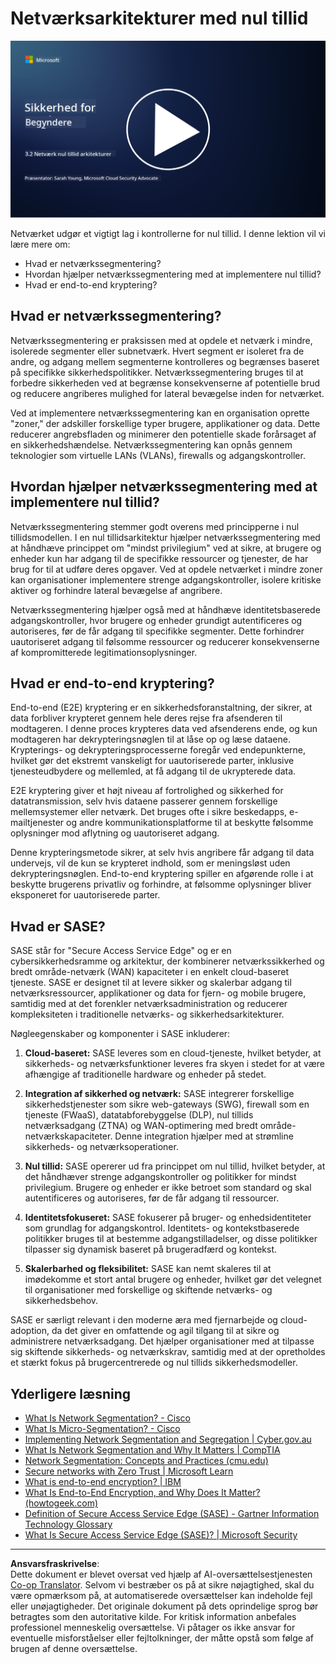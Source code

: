 <!--
CO_OP_TRANSLATOR_METADATA:
{
  "original_hash": "680d6e14d9d33fc471c22f44679713f8",
  "translation_date": "2025-09-03T21:13:44+00:00",
  "source_file": "3.2 Networking zero trust architecture.md",
  "language_code": "da"
}
-->
# Netværksarkitekturer med nul tillid

[![Se videoen](../../translated_images/3-2_placeholder.b52521a0e93e0e122f19dfbd676c836d3d527c6de1bb28fd7643aa518eae6631.da.png)](https://learn-video.azurefd.net/vod/player?id=9f425fdb-1c53-4e67-b550-68bdac35df45)

Netværket udgør et vigtigt lag i kontrollerne for nul tillid. I denne lektion vil vi lære mere om:

- Hvad er netværkssegmentering?  
- Hvordan hjælper netværkssegmentering med at implementere nul tillid?  
- Hvad er end-to-end kryptering?

## Hvad er netværkssegmentering?

Netværkssegmentering er praksissen med at opdele et netværk i mindre, isolerede segmenter eller subnetværk. Hvert segment er isoleret fra de andre, og adgang mellem segmenterne kontrolleres og begrænses baseret på specifikke sikkerhedspolitikker. Netværkssegmentering bruges til at forbedre sikkerheden ved at begrænse konsekvenserne af potentielle brud og reducere angriberes mulighed for lateral bevægelse inden for netværket.

Ved at implementere netværkssegmentering kan en organisation oprette "zoner," der adskiller forskellige typer brugere, applikationer og data. Dette reducerer angrebsfladen og minimerer den potentielle skade forårsaget af en sikkerhedshændelse. Netværkssegmentering kan opnås gennem teknologier som virtuelle LANs (VLANs), firewalls og adgangskontroller.

## Hvordan hjælper netværkssegmentering med at implementere nul tillid?

Netværkssegmentering stemmer godt overens med principperne i nul tillidsmodellen. I en nul tillidsarkitektur hjælper netværkssegmentering med at håndhæve princippet om "mindst privilegium" ved at sikre, at brugere og enheder kun har adgang til de specifikke ressourcer og tjenester, de har brug for til at udføre deres opgaver. Ved at opdele netværket i mindre zoner kan organisationer implementere strenge adgangskontroller, isolere kritiske aktiver og forhindre lateral bevægelse af angribere.

Netværkssegmentering hjælper også med at håndhæve identitetsbaserede adgangskontroller, hvor brugere og enheder grundigt autentificeres og autoriseres, før de får adgang til specifikke segmenter. Dette forhindrer uautoriseret adgang til følsomme ressourcer og reducerer konsekvenserne af kompromitterede legitimationsoplysninger.

## Hvad er end-to-end kryptering?

End-to-end (E2E) kryptering er en sikkerhedsforanstaltning, der sikrer, at data forbliver krypteret gennem hele deres rejse fra afsenderen til modtageren. I denne proces krypteres data ved afsenderens ende, og kun modtageren har dekrypteringsnøglen til at låse op og læse dataene. Krypterings- og dekrypteringsprocesserne foregår ved endepunkterne, hvilket gør det ekstremt vanskeligt for uautoriserede parter, inklusive tjenesteudbydere og mellemled, at få adgang til de ukrypterede data.

E2E kryptering giver et højt niveau af fortrolighed og sikkerhed for datatransmission, selv hvis dataene passerer gennem forskellige mellemsystemer eller netværk. Det bruges ofte i sikre beskedapps, e-mailtjenester og andre kommunikationsplatforme til at beskytte følsomme oplysninger mod aflytning og uautoriseret adgang.

Denne krypteringsmetode sikrer, at selv hvis angribere får adgang til data undervejs, vil de kun se krypteret indhold, som er meningsløst uden dekrypteringsnøglen. End-to-end kryptering spiller en afgørende rolle i at beskytte brugerens privatliv og forhindre, at følsomme oplysninger bliver eksponeret for uautoriserede parter.

## Hvad er SASE?

SASE står for "Secure Access Service Edge" og er en cybersikkerhedsramme og arkitektur, der kombinerer netværkssikkerhed og bredt område-netværk (WAN) kapaciteter i en enkelt cloud-baseret tjeneste. SASE er designet til at levere sikker og skalerbar adgang til netværksressourcer, applikationer og data for fjern- og mobile brugere, samtidig med at det forenkler netværksadministration og reducerer kompleksiteten i traditionelle netværks- og sikkerhedsarkitekturer.

Nøgleegenskaber og komponenter i SASE inkluderer:

1. **Cloud-baseret:** SASE leveres som en cloud-tjeneste, hvilket betyder, at sikkerheds- og netværksfunktioner leveres fra skyen i stedet for at være afhængige af traditionelle hardware og enheder på stedet.  

2. **Integration af sikkerhed og netværk:** SASE integrerer forskellige sikkerhedstjenester som sikre web-gateways (SWG), firewall som en tjeneste (FWaaS), datatabforebyggelse (DLP), nul tillids netværksadgang (ZTNA) og WAN-optimering med bredt område-netværkskapaciteter. Denne integration hjælper med at strømline sikkerheds- og netværksoperationer.  

3. **Nul tillid:** SASE opererer ud fra princippet om nul tillid, hvilket betyder, at det håndhæver strenge adgangskontroller og politikker for mindst privilegium. Brugere og enheder er ikke betroet som standard og skal autentificeres og autoriseres, før de får adgang til ressourcer.  

4. **Identitetsfokuseret:** SASE fokuserer på bruger- og enhedsidentiteter som grundlag for adgangskontrol. Identitets- og kontekstbaserede politikker bruges til at bestemme adgangstilladelser, og disse politikker tilpasser sig dynamisk baseret på brugeradfærd og kontekst.  

5. **Skalerbarhed og fleksibilitet:** SASE kan nemt skaleres til at imødekomme et stort antal brugere og enheder, hvilket gør det velegnet til organisationer med forskellige og skiftende netværks- og sikkerhedsbehov.  

SASE er særligt relevant i den moderne æra med fjernarbejde og cloud-adoption, da det giver en omfattende og agil tilgang til at sikre og administrere netværksadgang. Det hjælper organisationer med at tilpasse sig skiftende sikkerheds- og netværkskrav, samtidig med at der opretholdes et stærkt fokus på brugercentrerede og nul tillids sikkerhedsmodeller.

## Yderligere læsning

- [What Is Network Segmentation? - Cisco](https://www.cisco.com/c/en/us/products/security/what-is-network-segmentation.html#~benefits)  
- [What Is Micro-Segmentation? - Cisco](https://www.cisco.com/c/en/us/products/security/what-is-microsegmentation.html)  
- [Implementing Network Segmentation and Segregation | Cyber.gov.au](https://www.cyber.gov.au/resources-business-and-government/maintaining-devices-and-systems/system-hardening-and-administration/network-hardening/implementing-network-segmentation-and-segregation)  
- [What Is Network Segmentation and Why It Matters | CompTIA](https://www.comptia.org/blog/security-awareness-training-network-segmentation)  
- [Network Segmentation: Concepts and Practices (cmu.edu)](https://insights.sei.cmu.edu/blog/network-segmentation-concepts-and-practices/)  
- [Secure networks with Zero Trust | Microsoft Learn](https://learn.microsoft.com/security/zero-trust/deploy/networks?WT.mc_id=academic-96948-sayoung)  
- [What is end-to-end encryption? | IBM](https://www.ibm.com/topics/end-to-end-encryption)  
- [What Is End-to-End Encryption, and Why Does It Matter? (howtogeek.com)](https://www.howtogeek.com/711656/what-is-end-to-end-encryption-and-why-does-it-matter/)  
- [Definition of Secure Access Service Edge (SASE) - Gartner Information Technology Glossary](https://www.gartner.com/en/information-technology/glossary/secure-access-service-edge-sase)  
- [What Is Secure Access Service Edge (SASE)? | Microsoft Security](https://www.microsoft.com/security/business/security-101/what-is-sase?WT.mc_id=academic-96948-sayoung)  

---

**Ansvarsfraskrivelse**:  
Dette dokument er blevet oversat ved hjælp af AI-oversættelsestjenesten [Co-op Translator](https://github.com/Azure/co-op-translator). Selvom vi bestræber os på at sikre nøjagtighed, skal du være opmærksom på, at automatiserede oversættelser kan indeholde fejl eller unøjagtigheder. Det originale dokument på dets oprindelige sprog bør betragtes som den autoritative kilde. For kritisk information anbefales professionel menneskelig oversættelse. Vi påtager os ikke ansvar for eventuelle misforståelser eller fejltolkninger, der måtte opstå som følge af brugen af denne oversættelse.